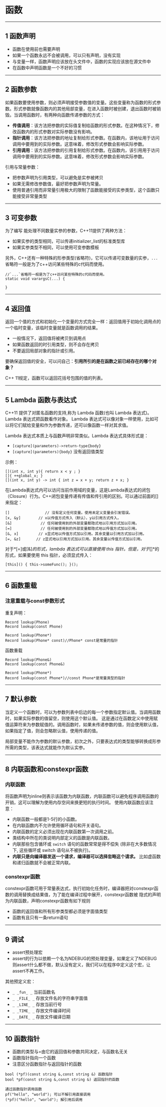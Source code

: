 # 函数

---
## 1 函数声明

- 函数在使用前也需要声明
- 如果一个函数永远不会被调用，可以只有声明，没有实现
- 与变量一样，函数声明应该放在头文件中，函数的实现应该放在源文件中
- 在函数中声明函数是一个不好的习惯

---
## 2 函数参数

如果函数要使用参数，则必须声明接受参数值的变量。这些变量称为函数的形式参数。形式参数就像函数内的其他局部变量，在进入函数时被创建，退出函数时被销毁。当调用函数时，有两种向函数传递参数的方式：

- **传值调用**：该方法把参数的实际值复制给函数的形式参数。在这种情况下，修改函数内的形式参数对实际参数没有影响。
- **指针调用**：该方法把参数的地址复制给形式参数。在函数内，该地址用于访问调用中要用到的实际参数。这意味着，修改形式参数会影响实际参数。
- **引用调用**：该方法把参数的引用复制给形式参数。在函数内，该引用用于访问调用中要用到的实际参数。这意味着，修改形式参数会影响实际参数。

引用与常量参数：

- 把参数声明为引用类型，可以避免是实参被拷贝
- 如果无需修改参数值，最好把参数声明为常量。
- 使用普通引用而非常量引用极大的限制了函数能接受的实参类型，这个函数只能接受非常量类型

---
## 3 可变参数

为了编写 能处理不同数量实参的参数，C++11提供了两种方法：

- 如果实参的类型相同，可以传递initializer_list的标准类型库
- 如果实参类型不相同，可以使用可变参数模板

另外，C++还有一种特殊的形参类型(省略符)，它可以传递可变数量的实参，`...`省略符一般是为了c++访问某些特殊的c代码而使用。
```
//`...`省略符一般是为了c++访问某些特殊的c代码而使用。
static void varargsC(...) {

}
```

---
## 4 返回值

返回一个值的方式和初始化一个变量的方式完全一样：返回值用于初始化调用点的一个临时变量，该临时变量就是函数调用的结果。

- 一般情况下，返回值将被拷贝到调用点
- 如果函数返回的时引用类型，则不会存在拷贝  
- 不要返回局部对象的指针或引用。

要确保返回值的安全，可以问自己：**引用所引的是在函数之前已经存在的哪个对象？**

C++ 11规定，函数可以返回花括号包围的值的列表。

---
## 5 Lambda 函数与表达式

C++11 提供了对匿名函数的支持,称为 Lambda 函数(也叫 Lambda 表达式)。Lambda 表达式把函数看作对象。
Lambda 表达式可以像对象一样使用，比如可以将它们赋给变量和作为参数传递，还可以像函数一样对其求值。

Lambda 表达式本质上与函数声明非常类似。Lambda 表达式具体形式是：

- `[capture](parameters)->return-type{body}`
- `[capture](parameters){body}` 没有返回值类型

示例：
```
[](int x, int y){ return x < y ; }
[]{ ++global_x; } 
[](int x, int y) -> int { int z = x + y; return z + x; }
```

在Lambda表达式内可以访问当前作用域的变量，这是Lambda表达式的闭包（Closure）行为。C++闭包变量传递有传值和传引用的区别。可以通过前面的[]来指定：

```
[]                // 沒有定义任何变量。使用未定义变量会引发错误。
[x, &y]        // x以传值方式传入（默认），y以引用方式传入。
[&]             // 任何被使用到的外部变量都隐式地以引用方式加以引用。
[=]             // 任何被使用到的外部变量都隐式地以传值方式加以引用。
[&, x]         // x显式地以传值方式加以引用。其余变量以引用方式加以引用。
[=, &z]       // z显式地以引用方式加以引用。其余变量以传值方式加以引用。
```

对于*[=]或[&]*的形式，lambda 表达式可以直接使用 this 指针。但是，对于*[]*的形式，如果要使用 this 指针，必须显式传入：

```
[this]() { this->someFunc(); }();
```

---
## 6 函数重载

### 注意重载与const参数形式

重复声明：
```
Record lookup(Phone)
Record lookup(const Phone)

Record lookup(Phone*)
Record lookup(Phone* const)//Phone* const是常量的指针
```

函数重载
```
Record lookup(Phone&)
Record lookup(const Phone&)

Record lookup(Phone*)
Record lookup(const Phone*)//const Phone*是常量类型的指针
```

---
## 7 默认参数

当定义一个函数时，可以为参数列表中后边的每一个参数指定默认值。当调用函数时，如果实际参数的值留空，则使用这个默认值。
这是通过在函数定义中使用赋值运算符来为参数赋值的。调用函数时，如果未传递参数的值，则会使用默认值，如果指定了值，则会忽略默认值，使用传递的值。

局部变量不能作为参数的默认参数，初次之外，只要表达式的类型能够转换成形参所需的类型，该表达式就能作为默认实参。



--- 
## 8 内联函数和constexpr函数

###  内联函数

将函数声明为inline则表示该函数为内联函数，内联函数可以避免程序调用函数的开销，这可以理解为使用内存空间来换更短的执行时间。
使用内联函数应该注意：

-  内联函数一般都是1-5行的小函数。
-  在内联函数内不允许使用循环语句和开关语句。
-  内联函数的定义必须出现在内联函数第一次调用之前。
-  类结构中所在的类说明内部定义的函数是内联函数。
- 内联那些包含循环或 `switch` 语句的函数常常是得不偿失 (除非在大多数情况下, 这些循环或 switch 语句从不被执行)。
- **内联只是向编译器发送一个请求，编译器可以选择忽略这个请求。** 比如虚函数和递归函数就不会被正常内联。

### constexpr函数

constexpr函数可用于常量表达式，执行初始化任务时，编译器把对constexpr函数的调用替换成结果值，为了能在编译过程中展开，constexpr函数被
隐式的声明为内联函数，声明constexpr函数有如下规则

- 函数的返回值和所有形参类型都必须是字面值类型
- 函数有且只有一条return语句
    

---
## 9 调试

- assert预处理宏
- assert的行为以依赖一个名为NDEBUG的预处理变量，如果定义了NDEBUG则assert什么都不做，默认没有定义，我们可以在程序中定义这个宏，让assert不再工作。

其他预定义宏：
- `_ _fun_ _` 当前函数名
- `_ _FILE_ _` 存放文件名的字符串字面值
- `_ _LINE_ _` 存放当前行号
- `_ _TIME_ _` 存放文件编译时间
- `_ _DATE_ _` 存放文件编译日期


---
## 10 函数指针

- 函数的类型与=由它的返回值和参数共同决定，与函数名无关
- 函数指针指向一个函数
- 注意区分函数指针与返回指针的函数

```
bool (*pf)(const string &,const string &) 函数指针
bool *pf(const string &,const string &) 返回指针的函数

通过函数指针调用函数
pf("hello", "world"); 可以不解引用直接调用
(*pf)("hello", "world"); 解引用后调用
```
